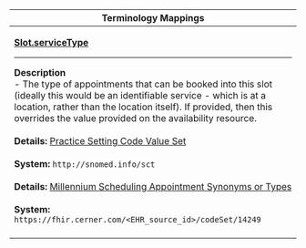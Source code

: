 |Terminology Mappings|
|---|
|<p>**[Slot.serviceType](http://hl7.org/fhir/r4/slot-definitions.html#Slot.serviceType)**<hr>**Description**<br>- The type of appointments that can be booked into this slot (ideally this would be an identifiable service - which is at a location, rather than the location itself). If provided, then this overrides the value provided on the availability resource.<br><br>**Details:** [Practice Setting Code Value Set](https://hl7.org/fhir/r4/valueset-c80-practice-codes.html)<br><br>**System:** `http://snomed.info/sct`<br><br>**Details:** [Millennium Scheduling Appointment Synonyms or Types](https://fhir.cerner.com/millennium/r4/proprietary-codes-and-systems/#code-set-14249-scheduling-appointment-type-synonyms)<br><br>**System:** `https://fhir.cerner.com/<EHR_source_id>/codeSet/14249`<br><br>|
